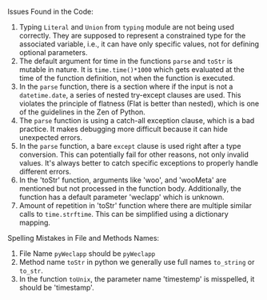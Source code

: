 Issues Found in the Code:
1. Typing `Literal` and `Union` from `typing` module are not being used correctly. They are supposed to represent a constrained type for the associated variable, i.e., it can have only specific values, not for defining optional parameters.
2. The default argument for time in the functions `parse` and `toStr` is mutable in nature. It is `time.time()*1000` which gets evaluated at the time of the function definition, not when the function is executed.
3. In the `parse` function, there is a section where if the input is not a `datetime.date`, a series of nested try-except clauses are used. This violates the principle of flatness (Flat is better than nested), which is one of the guidelines in the Zen of Python.
4. The `parse` function is using a catch-all exception clause, which is a bad practice. It makes debugging more difficult because it can hide unexpected errors.
5. In the `parse` function, a bare `except` clause is used right after a type conversion. This can potentially fail for other reasons, not only invalid values. It's always better to catch specific exceptions to properly handle different errors.
6. In the 'toStr' function, arguments like 'woo', and 'wooMeta' are mentioned but not processed in the function body. Additionally, the function has a default parameter 'weclapp' which is unknown.
7. Amount of repetition in 'toStr' function where there are multiple similar calls to `time.strftime`. This can be simplified using a dictionary mapping.

Spelling Mistakes in File and Methods Names:
1. File Name `pyWeclapp` should be `pyWeclapp`
2. Method name `toStr` in python we generally use full names `to_string` or `to_str`.
3. In the function `toUnix`, the parameter name 'timestemp' is misspelled, it should be 'timestamp'.
